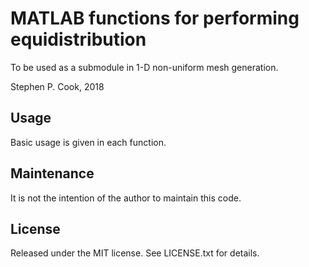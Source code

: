 # MATLAB functions for performing equidistribution

To be used as a submodule in 1-D non-uniform mesh generation.

Stephen P. Cook, 2018

## Usage

Basic usage is given in each function.

## Maintenance

It is not the intention of the author to maintain this code.

## License

Released under the MIT license. See LICENSE.txt for details.
